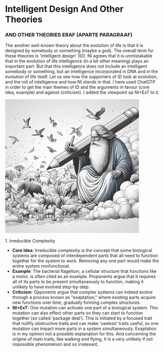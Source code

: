 # Intelligent Design And Other Theories

### AND OTHER THEORIES ERAF (APARTE PARAGRAAF)

The another well-known theory about the evolution of life is that it is designed by somebody or something (maybe a god). The overall term for these theories is ‘intelligent design’ (ID). NI agrees that it is unmistakable that in the evolution of life intelligence (in a bit other meaning) plays an important part. But that this intelligence does not include an intelligent somebody or something, but an intelligence incorporated in DNA and in the evolution of life itself. Let us see how the supporters of ID look at evolution, and the roll of intelligence and how NI stands in that. I have used ChatGTP in order to get the main themes of ID and the arguments in favour (core idea, example) and against (criticism). I added the viewpoint op NI+ExT to it.

![creator.jpg](/creator.jpg)

1\. Irreducible Complexity

- **Core Idea**: Irreducible complexity is the concept that some biological systems are composed of interdependent parts that all need to function together for the system to work. Removing any one part would make the entire system nonfunctional.
- **Example**: The bacterial flagellum, a cellular structure that functions like a motor, is often cited as an example. Proponents argue that it requires all of its parts to be present simultaneously to function, making it unlikely to have evolved step-by-step.
- **Criticism**: Opponents argue that complex systems can indeed evolve through a process known as "exaptation," where existing parts acquire new functions over time, gradually forming complex structures.
- **NI+ExT**: One mutation can activate one part of a biological system. This mutation can also effect other parts so they can start to function together (so called ‘package deal’). This is initiated by a focused trait that nullify obstructive traits and can make ‘useless’ traits useful, so one mutation can impact more parts in a system simultaneously. Exaptation is in my opinion not a possible explanation for this. And concerning the origine of main traits, like walking and flying, it is a very unlikely if not impossible phenomenon and so irrelevant.
